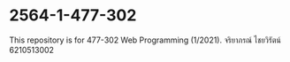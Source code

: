 # 2564-1-477-302
This repository is for 477-302 Web Programming (1/2021).
จริยาภรณ์ ไชยวิรัตน์ 6210513002
